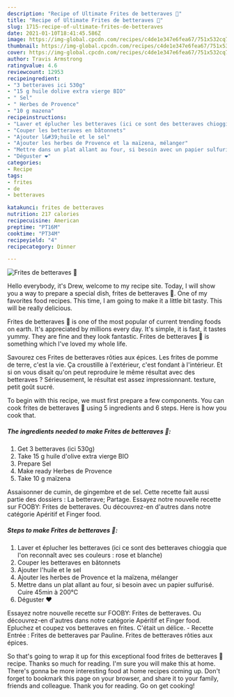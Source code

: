 ```yaml
---
description: "Recipe of Ultimate Frites de betteraves 🤤"
title: "Recipe of Ultimate Frites de betteraves 🤤"
slug: 1715-recipe-of-ultimate-frites-de-betteraves
date: 2021-01-10T18:41:45.586Z
image: https://img-global.cpcdn.com/recipes/c4de1e347e6fea67/751x532cq70/frites-de-betteraves-🤤-photo-principale-de-la-recette.jpg
thumbnail: https://img-global.cpcdn.com/recipes/c4de1e347e6fea67/751x532cq70/frites-de-betteraves-🤤-photo-principale-de-la-recette.jpg
cover: https://img-global.cpcdn.com/recipes/c4de1e347e6fea67/751x532cq70/frites-de-betteraves-🤤-photo-principale-de-la-recette.jpg
author: Travis Armstrong
ratingvalue: 4.6
reviewcount: 12953
recipeingredient:
- "3 betteraves ici 530g"
- "15 g huile dolive extra vierge BIO"
- " Sel"
- " Herbes de Provence"
- "10 g mazena"
recipeinstructions:
- "Laver et éplucher les betteraves (ici ce sont des betteraves chioggia que l&#39;on reconnaît avec ses couleurs : rose et blanche)"
- "Couper les betteraves en bâtonnets"
- "Ajouter l&#39;huile et le sel"
- "Ajouter les herbes de Provence et la maïzena, mélanger"
- "Mettre dans un plat allant au four, si besoin avec un papier sulfurisé. Cuire 45min à 200°C"
- "Déguster ❤️"
categories:
- Recipe
tags:
- frites
- de
- betteraves

katakunci: frites de betteraves 
nutrition: 217 calories
recipecuisine: American
preptime: "PT16M"
cooktime: "PT34M"
recipeyield: "4"
recipecategory: Dinner

---
```



![Frites de betteraves 🤤](https://img-global.cpcdn.com/recipes/c4de1e347e6fea67/751x532cq70/frites-de-betteraves-🤤-photo-principale-de-la-recette.jpg)

Hello everybody, it's Drew, welcome to my recipe site. Today, I will show you a way to prepare a special dish, frites de betteraves 🤤. One of my favorites food recipes. This time, I am going to make it a little bit tasty. This will be really delicious.

Frites de betteraves 🤤 is one of the most popular of current trending foods on earth. It's appreciated by millions every day. It's simple, it is fast, it tastes yummy. They are fine and they look fantastic. Frites de betteraves 🤤 is something which I've loved my whole life.

Savourez ces Frites de betteraves rôties aux épices. Les frites de pomme de terre, c&#39;est la vie. Ça croustille à l&#39;extérieur, c&#39;est fondant à l&#39;intérieur. Et si on vous disait qu&#39;on peut reproduire le même résultat avec des betteraves ? Sérieusement, le résultat est assez impressionnant. texture, petit goût sucré.


To begin with this recipe, we must first prepare a few components. You can cook frites de betteraves 🤤 using 5 ingredients and 6 steps. Here is how you cook that.

<!--inarticleads1-->

##### The ingredients needed to make Frites de betteraves 🤤:

1. Get 3 betteraves (ici 530g)
1. Take 15 g huile d&#39;olive extra vierge BIO
1. Prepare  Sel
1. Make ready  Herbes de Provence
1. Take 10 g maïzena


Assaisonner de cumin, de gingembre et de sel. Cette recette fait aussi partie des dossiers : La betterave; Partage. Essayez notre nouvelle recette sur FOOBY: Frites de betteraves. Ou découvrez-en d&#39;autres dans notre catégorie Apéritif et Finger food. 

<!--inarticleads2-->

##### Steps to make Frites de betteraves 🤤:

1. Laver et éplucher les betteraves (ici ce sont des betteraves chioggia que l&#39;on reconnaît avec ses couleurs : rose et blanche)
1. Couper les betteraves en bâtonnets
1. Ajouter l&#39;huile et le sel
1. Ajouter les herbes de Provence et la maïzena, mélanger
1. Mettre dans un plat allant au four, si besoin avec un papier sulfurisé. Cuire 45min à 200°C
1. Déguster ❤️


Essayez notre nouvelle recette sur FOOBY: Frites de betteraves. Ou découvrez-en d&#39;autres dans notre catégorie Apéritif et Finger food. Epluchez et coupez vos betteraves en frites. C&#39;était un délice. - Recette Entrée : Frites de betteraves par Pauline. Frites de betteraves rôties aux épices. 

So that's going to wrap it up for this exceptional food frites de betteraves 🤤 recipe. Thanks so much for reading. I'm sure you will make this at home. There's gonna be more interesting food at home recipes coming up. Don't forget to bookmark this page on your browser, and share it to your family, friends and colleague. Thank you for reading. Go on get cooking!
